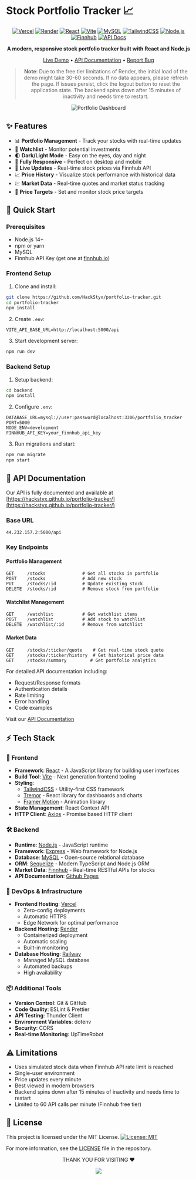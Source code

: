 # Stock Portfolio Tracker 📈

<div align="center">

[![Vercel](https://img.shields.io/badge/Vercel-000000?style=for-the-badge&logo=vercel&logoColor=white)](https://portfolio-tracker-hackstyx.vercel.app)
[![Render](https://img.shields.io/badge/Render-46E3B7?style=for-the-badge&logo=render&logoColor=white)](44.232.157.2:5000/api)
[![React](https://img.shields.io/badge/React-20232A?style=for-the-badge&logo=react&logoColor=61DAFB)](https://reactjs.org/)
[![Vite](https://img.shields.io/badge/Vite-646CFF?style=for-the-badge&logo=vite&logoColor=white)](https://vitejs.dev/)
[![MySQL](https://img.shields.io/badge/MySQL-4479A1?style=for-the-badge&logo=mysql&logoColor=white)](https://www.mysql.com/)
[![TailwindCSS](https://img.shields.io/badge/Tailwind_CSS-38B2AC?style=for-the-badge&logo=tailwind-css&logoColor=white)](https://tailwindcss.com/)
[![Node.js](https://img.shields.io/badge/Node.js-339933?style=for-the-badge&logo=nodedotjs&logoColor=white)](https://nodejs.org/)
[![Finnhub](https://img.shields.io/badge/Finnhub-1B1B1B?style=for-the-badge&logo=data:image/svg+xml;base64,PHN2ZyB4bWxucz0iaHR0cDovL3d3dy53My5vcmcvMjAwMC9zdmciIHdpZHRoPSIyNCIgaGVpZ2h0PSIyNCIgdmlld0JveD0iMCAwIDI0IDI0IiBmaWxsPSJub25lIiBzdHJva2U9IiNmZmZmZmYiIHN0cm9rZS13aWR0aD0iMiIgc3Ryb2tlLWxpbmVjYXA9InJvdW5kIiBzdHJva2UtbGluZWpvaW49InJvdW5kIj48cGF0aCBkPSJNMyA2aDJsMTUgMk0xNyA2djE0TTcgMTZoMTAiLz48L3N2Zz4=)](https://finnhub.io/)
[![API Docs](https://img.shields.io/badge/API_Docs-000000?style=for-the-badge&logo=github&logoColor=white)](https://hackstyx.github.io/portfolio-tracker/)

<p align="center">
  <strong>A modern, responsive stock portfolio tracker built with React and Node.js</strong>
</p>

[Live Demo](https://portfolio-tracker-hackstyx.vercel.app) • [API Documentation](https://hackstyx.github.io/portfolio-tracker/) • [Report Bug](https://github.com/HackStyx/portfolio-tracker/issues)

> **Note**: Due to the free tier limitations of Render, the initial load of the demo might take 30-60 seconds. If no data appears, please refresh the page. If issues persist, click the logout button to reset the application state. The backend spins down after 15 minutes of inactivity and needs time to restart.

![Portfolio Dashboard](https://github.com/user-attachments/assets/c18f253c-2ac2-4df9-8025-c91858b74237)

</div>

## ✨ Features

- 📊 **Portfolio Management** - Track your stocks with real-time updates
- 👀 **Watchlist** - Monitor potential investments
- 🌓 **Dark/Light Mode** - Easy on the eyes, day and night
- 📱 **Fully Responsive** - Perfect on desktop and mobile
- 🔄 **Live Updates** - Real-time stock prices via Finnhub API
- 📈 **Price History** - Visualize stock performance with historical data
- 💹 **Market Data** - Real-time quotes and market status tracking
- 🎯 **Price Targets** - Set and monitor stock price targets

## 🚀 Quick Start

### Prerequisites

- Node.js 14+
- npm or yarn
- MySQL
- Finnhub API Key (get one at [finnhub.io](https://finnhub.io/))

### Frontend Setup

1. Clone and install:
```bash
git clone https://github.com/HackStyx/portfolio-tracker.git
cd portfolio-tracker
npm install
```

2. Create `.env`:
```env
VITE_API_BASE_URL=http://localhost:5000/api
```

3. Start development server:
```bash
npm run dev
```

### Backend Setup

1. Setup backend:
```bash
cd backend
npm install
```

2. Configure `.env`:
```env
DATABASE_URL=mysql://user:password@localhost:3306/portfolio_tracker
PORT=5000
NODE_ENV=development
FINNHUB_API_KEY=your_finnhub_api_key
```

3. Run migrations and start:
```bash
npm run migrate
npm start
```

## 🔌 API Documentation

Our API is fully documented and available at [https://hackstyx.github.io/portfolio-tracker/](https://hackstyx.github.io/portfolio-tracker/)

### Base URL
```
44.232.157.2:5000/api
```

### Key Endpoints

#### Portfolio Management
```http
GET     /stocks              # Get all stocks in portfolio
POST    /stocks              # Add new stock
PUT     /stocks/:id          # Update existing stock
DELETE  /stocks/:id          # Remove stock from portfolio
```

#### Watchlist Management
```http
GET     /watchlist           # Get watchlist items
POST    /watchlist           # Add stock to watchlist
DELETE  /watchlist/:id       # Remove from watchlist
```

#### Market Data
```http
GET     /stocks/:ticker/quote    # Get real-time stock quote
GET     /stocks/:ticker/history  # Get historical price data
GET     /stocks/summary         # Get portfolio analytics
```

For detailed API documentation including:
- Request/Response formats
- Authentication details
- Rate limiting
- Error handling
- Code examples

Visit our [API Documentation](https://hackstyx.github.io/portfolio-tracker/)

## ⚡️ Tech Stack

### 🎨 Frontend
- **Framework**: [React](https://reactjs.org/) - A JavaScript library for building user interfaces
- **Build Tool**: [Vite](https://vitejs.dev/) - Next generation frontend tooling
- **Styling**: 
  - [TailwindCSS](https://tailwindcss.com/) - Utility-first CSS framework
  - [Tremor](https://www.tremor.so/) - React library for dashboards and charts
  - [Framer Motion](https://www.framer.com/motion/) - Animation library
- **State Management**: React Context API
- **HTTP Client**: [Axios](https://axios-http.com/) - Promise based HTTP client

### 🛠 Backend
- **Runtime**: [Node.js](https://nodejs.org/) - JavaScript runtime
- **Framework**: [Express](https://expressjs.com/) - Web framework for Node.js
- **Database**: [MySQL](https://www.mysql.com/) - Open-source relational database
- **ORM**: [Sequelize](https://sequelize.org/) - Modern TypeScript and Node.js ORM
- **Market Data**: [Finnhub](https://finnhub.io/) - Real-time RESTful APIs for stocks
- **API Documentation**: [Github Pages](https://hackstyx.github.io/portfolio-tracker/)

### 🚀 DevOps & Infrastructure
- **Frontend Hosting**: [Vercel](https://vercel.com/)
  - Zero-config deployments
  - Automatic HTTPS
  - Edge Network for optimal performance
- **Backend Hosting**: [Render](https://render.com/)
  - Containerized deployment
  - Automatic scaling
  - Built-in monitoring
- **Database Hosting**: [Railway](https://railway.app/)
  - Managed MySQL database
  - Automated backups
  - High availability

### 📦 Additional Tools
- **Version Control**: Git & GitHub
- **Code Quality**: ESLint & Prettier
- **API Testing**: Thunder Client
- **Environment Variables**: dotenv
- **Security**: CORS
- **Real-time Monitoring**: UpTimeRobot

## ⚠️ Limitations

- Uses simulated stock data when Finnhub API rate limit is reached
- Single-user environment
- Price updates every minute
- Best viewed in modern browsers
- Backend spins down after 15 minutes of inactivity and needs time to restart
- Limited to 60 API calls per minute (Finnhub free tier)

## 📄 License

This project is licensed under the MIT License.
[![License: MIT](https://img.shields.io/badge/License-MIT-yellow.svg)](https://opensource.org/licenses/MIT)

For more information, see the [LICENSE](LICENSE) file in the repository.



<div align="center">
  <p>THANK YOU FOR VISITING ❤️</p>
</div>

<p align="center">
	<img src="https://raw.githubusercontent.com/catppuccin/catppuccin/main/assets/footers/gray0_ctp_on_line.svg?sanitize=true" />
</p>
